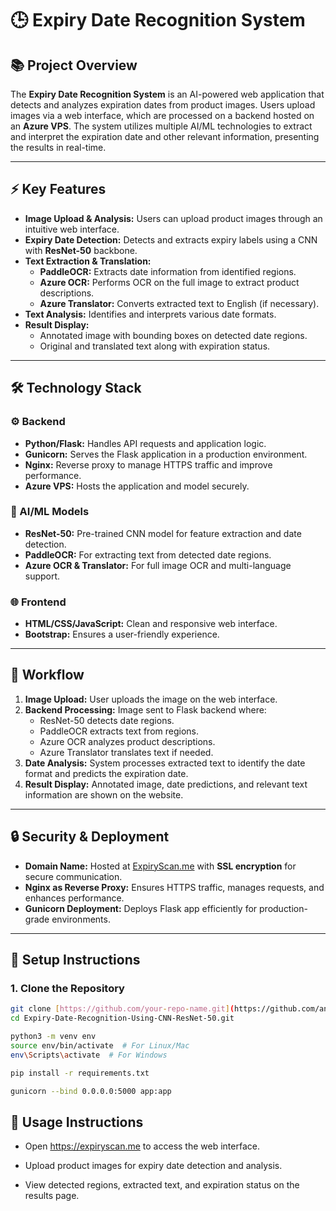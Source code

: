 # 🕒 Expiry Date Recognition System

## 📚 Project Overview
The **Expiry Date Recognition System** is an AI-powered web application that detects and analyzes expiration dates from product images. Users upload images via a web interface, which are processed on a backend hosted on an **Azure VPS**. The system utilizes multiple AI/ML technologies to extract and interpret the expiration date and other relevant information, presenting the results in real-time.

---

## ⚡️ Key Features
- **Image Upload & Analysis:** Users can upload product images through an intuitive web interface.
- **Expiry Date Detection:** Detects and extracts expiry labels using a CNN with **ResNet-50** backbone.
- **Text Extraction & Translation:**  
    - **PaddleOCR:** Extracts date information from identified regions.  
    - **Azure OCR:** Performs OCR on the full image to extract product descriptions.  
    - **Azure Translator:** Converts extracted text to English (if necessary).  
- **Text Analysis:** Identifies and interprets various date formats.  
- **Result Display:**  
    - Annotated image with bounding boxes on detected date regions.  
    - Original and translated text along with expiration status.  

---

## 🛠️ Technology Stack
### ⚙️ Backend
- **Python/Flask:** Handles API requests and application logic.
- **Gunicorn:** Serves the Flask application in a production environment.
- **Nginx:** Reverse proxy to manage HTTPS traffic and improve performance.
- **Azure VPS:** Hosts the application and model securely.

### 🧠 AI/ML Models
- **ResNet-50:** Pre-trained CNN model for feature extraction and date detection.
- **PaddleOCR:** For extracting text from detected date regions.
- **Azure OCR & Translator:** For full image OCR and multi-language support.

### 🌐 Frontend
- **HTML/CSS/JavaScript:** Clean and responsive web interface.
- **Bootstrap:** Ensures a user-friendly experience.

---

## 📡 Workflow
1. **Image Upload:** User uploads the image on the web interface.
2. **Backend Processing:** Image sent to Flask backend where:
    - ResNet-50 detects date regions.
    - PaddleOCR extracts text from regions.
    - Azure OCR analyzes product descriptions.
    - Azure Translator translates text if needed.
3. **Date Analysis:** System processes extracted text to identify the date format and predicts the expiration date.
4. **Result Display:** Annotated image, date predictions, and relevant text information are shown on the website.

---

## 🔒 Security & Deployment
- **Domain Name:** Hosted at [ExpiryScan.me](https://expiryscan.me) with **SSL encryption** for secure communication.
- **Nginx as Reverse Proxy:** Ensures HTTPS traffic, manages requests, and enhances performance.
- **Gunicorn Deployment:** Deploys Flask app efficiently for production-grade environments.

---

## 🚀 Setup Instructions
### 1. Clone the Repository
```bash
git clone [https://github.com/your-repo-name.git](https://github.com/ankush2992/Expiry-Date-Recognition-Using-CNN-ResNet-50.git)
cd Expiry-Date-Recognition-Using-CNN-ResNet-50.git

python3 -m venv env
source env/bin/activate  # For Linux/Mac
env\Scripts\activate  # For Windows

pip install -r requirements.txt

gunicorn --bind 0.0.0.0:5000 app:app
```

## 📝 Usage Instructions
- Open https://expiryscan.me to access the web interface.

- Upload product images for expiry date detection and analysis.

- View detected regions, extracted text, and expiration status on the results page.





